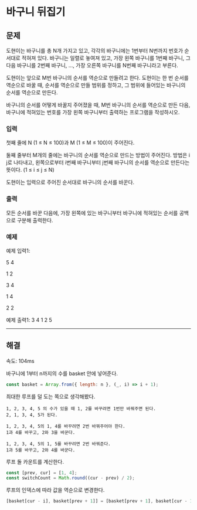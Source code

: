 # 바구니 뒤집기

## 문제

도현이는 바구니를 총 N개 가지고 있고, 각각의 바구니에는 1번부터 N번까지 번호가 순서대로 적혀져 있다. 바구니는 일렬로 놓여져 있고, 가장 왼쪽 바구니를 1번째 바구니, 그 다음 바구니를 2번째 바구니, ..., 가장 오른쪽 바구니를 N번째 바구니라고 부른다.

도현이는 앞으로 M번 바구니의 순서를 역순으로 만들려고 한다. 도현이는 한 번 순서를 역순으로 바꿀 때, 순서를 역순으로 만들 범위를 정하고, 그 범위에 들어있는 바구니의 순서를 역순으로 만든다.

바구니의 순서를 어떻게 바꿀지 주어졌을 때, M번 바구니의 순서를 역순으로 만든 다음, 바구니에 적혀있는 번호를 가장 왼쪽 바구니부터 출력하는 프로그램을 작성하시오.

### 입력

첫째 줄에 N (1 ≤ N ≤ 100)과 M (1 ≤ M ≤ 100)이 주어진다.

둘째 줄부터 M개의 줄에는 바구니의 순서를 역순으로 만드는 방법이 주어진다. 방법은 i j로 나타내고, 왼쪽으로부터 i번째 바구니부터 j번째 바구니의 순서를 역순으로 만든다는 뜻이다. (1 ≤ i ≤ j ≤ N)

도현이는 입력으로 주어진 순서대로 바구니의 순서를 바꾼다.

### 출력

모든 순서를 바꾼 다음에, 가장 왼쪽에 있는 바구니부터 바구니에 적혀있는 순서를 공백으로 구분해 출력한다.

### 예제

예제 입력1:

5 4

1 2

3 4

1 4

2 2

예제 출력1: 3 4 1 2 5

---

## 해결

속도: 104ms

바구니에 1부터 n까지의 수를 basket 안에 넣어준다.

```javascript
const basket = Array.from({ length: n }, (_, i) => i + 1);
```

최대한 루프를 덜 도는 쪽으로 생각해봤다.

    1, 2, 3, 4, 5 의 수가 있을 때 1, 2를 바꾸려면 1번만 바꿔주면 된다.
    2, 1, 3, 4, 5가 된다.

    1, 2, 3, 4, 5의 1, 4를 바꾸려면 2번 바꿔주어야 한다.
    1과 4를 바꾸고, 2와 3을 바꾼다.

    1, 2, 3, 4, 5의 1, 5를 바꾸려면 2번 바꿔준다.
    1과 5를 바꾸고, 2와 4를 바꾼다.

루프 돌 카운트를 계산한다.

```javascript
const [prev, cur] = [1, 4];
const switchCount = Math.round((cur - prev) / 2);
```

루프의 인덱스에 따라 값을 역순으로 변경한다.

```javascript
[basket[cur - i], basket[prev + 1]] = [basket[prev + 1], basket[cur - 1]];
```
